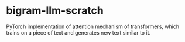 # bigram-llm-scratch
PyTorch implementation of attention mechanism of transformers, which trains on a piece of text and generates new text similar to it.

